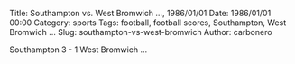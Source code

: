 Title: Southampton vs. West Bromwich …, 1986/01/01
Date: 1986/01/01 00:00
Category: sports
Tags: football, football scores, Southampton, West Bromwich …
Slug: southampton-vs-west-bromwich
Author: carbonero


Southampton 3 - 1 West Bromwich …
